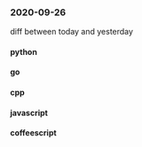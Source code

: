 ### 2020-09-26
diff between today and yesterday

#### python

#### go

#### cpp

#### javascript

#### coffeescript
